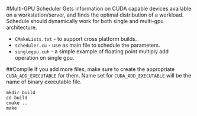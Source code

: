 #Multi-GPU Scheduler
Gets information on CUDA capable devices available on a workstation/server,
and finds the optimal distribution of a workload. Schedule should dynamically
work for both single and multi-gpu architecture.

- `CMakeLists.txt` - to support cross platform builds.
- `scheduler.cu`  - use as main file to schedule the parameters.
- `singlegpu.cuh` - a simple example of floating point multiply add operation on
single gpu.

##Compile
If you add more files, make sure to create the appropriate `CUDA_ADD_EXECUTABLE`
for them. Name set for `CUDA_ADD_EXECUTABLE` will be the name of binary executable
file.

```
mkdir build
cd build
cmake ..
make
```
